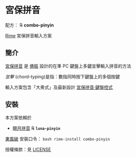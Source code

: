 # 宮保拼音

配方： ℞ **combo-pinyin**

[Rime](http://rime.im) 宮保拼音輸入方案

## 簡介

[宮保拼音](https://github.com/rime/home/wiki/ComboPinyin) 是 [佛振](https://github.com/lotem) 設計的在準 PC 鍵盤上多鍵並擊輸入拼音的方法

*並擊* (chord-typing)是指：數指同時按下鍵盤上的多個按鍵

輸入方案包含「大衆式」及最新設計 [宮保拼音·鍵盤控式](https://github.com/rime/home/wiki/ComboPinyinKBCon)

## 安裝

本方案依賴於

  - [朙月拼音](https://github.com/rime/rime-luna-pinyin) ℞ **`luna-pinyin`**

[東風破](https://github.com/rime/plum) 安裝口令： `bash rime-install combo-pinyin`

授權條款：見 [LICENSE](LICENSE)
